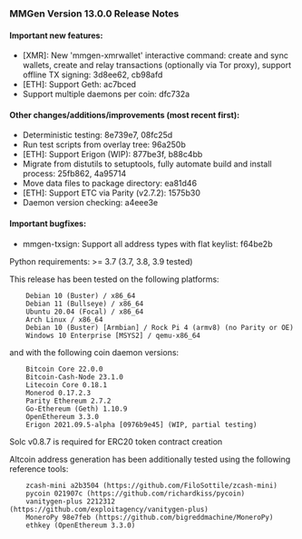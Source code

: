 ### MMGen Version 13.0.0 Release Notes

#### Important new features:

 - [XMR]: New 'mmgen-xmrwallet' interactive command: create and sync wallets,
   create and relay transactions (optionally via Tor proxy), support offline
   TX signing: 3d8ee62, cb98afd
 - [ETH]: Support Geth: ac7bced
 - Support multiple daemons per coin: dfc732a

#### Other changes/additions/improvements (most recent first):

 - Deterministic testing: 8e739e7, 08fc25d
 - Run test scripts from overlay tree: 96a250b
 - [ETH]: Support Erigon (WIP): 877be3f, b88c4bb
 - Migrate from distutils to setuptools, fully automate build and install
   process: 25fb862, 4a95714
 - Move data files to package directory: ea81d46
 - [ETH]: Support ETC via Parity (v2.7.2): 1575b30
 - Daemon version checking: a4eee3e

#### Important bugfixes:

 - mmgen-txsign: Support all address types with flat keylist: f64be2b

Python requirements: >= 3.7 (3.7, 3.8, 3.9 tested)

This release has been tested on the following platforms:

        Debian 10 (Buster) / x86_64
        Debian 11 (Bullseye) / x86_64
        Ubuntu 20.04 (Focal) / x86_64
        Arch Linux / x86_64
        Debian 10 (Buster) [Armbian] / Rock Pi 4 (armv8) (no Parity or OE)
        Windows 10 Enterprise [MSYS2] / qemu-x86_64

and with the following coin daemon versions:

        Bitcoin Core 22.0.0
        Bitcoin-Cash-Node 23.1.0
        Litecoin Core 0.18.1
        Monerod 0.17.2.3
        Parity Ethereum 2.7.2
        Go-Ethereum (Geth) 1.10.9
        OpenEthereum 3.3.0
        Erigon 2021.09.5-alpha [0976b9e45] (WIP, partial testing)

Solc v0.8.7 is required for ERC20 token contract creation

Altcoin address generation has been additionally tested using the following
reference tools:

        zcash-mini a2b3504 (https://github.com/FiloSottile/zcash-mini)
        pycoin 021907c (https://github.com/richardkiss/pycoin)
        vanitygen-plus 2212312 (https://github.com/exploitagency/vanitygen-plus)
        MoneroPy 98e7feb (https://github.com/bigreddmachine/MoneroPy)
        ethkey (OpenEthereum 3.3.0)
